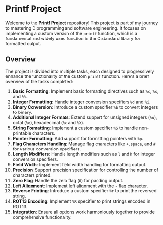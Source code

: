 # Printf Project

Welcome to the **Printf Project** repository! This project is part of my journey to mastering C programming and software engineering. It focuses on implementing a custom version of the `printf` function, which is a fundamental and widely used function in the C standard library for formatted output.

## Overview

The project is divided into multiple tasks, each designed to progressively enhance the functionality of the custom `printf` function. Here's a brief overview of the tasks completed:

1. **Basic Formatting**: Implement basic formatting directives such as `%c`, `%s`, and `%%`.
2. **Integer Formatting**: Handle integer conversion specifiers `%d` and `%i`.
3. **Binary Conversion**: Introduce a custom specifier `%b` to convert integers to binary.
4. **Additional Integer Formats**: Extend support for unsigned integers (`%u`), octal (`%o`), hexadecimal (`%x` and `%X`).
5. **String Formatting**: Implement a custom specifier `%S` to handle non-printable characters.
6. **Pointer Formatting**: Add support for formatting pointers with `%p`.
7. **Flag Characters Handling**: Manage flag characters like `+`, `space`, and `#` for various conversion specifiers.
8. **Length Modifiers**: Handle length modifiers such as `l` and `h` for integer conversion specifiers.
9. **Field Width**: Implement field width handling for formatting output.
10. **Precision**: Support precision specification for controlling the number of characters printed.
11. **Zero Flag**: Handle the zero flag (`0`) for padding output.
12. **Left Alignment**: Implement left alignment with the `-` flag character.
13. **Reverse Printing**: Introduce a custom specifier `%r` to print the reversed string.
14. **ROT13 Encoding**: Implement `%R` specifier to print strings encoded in ROT13.
15. **Integration**: Ensure all options work harmoniously together to provide comprehensive functionality.


